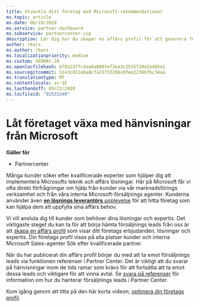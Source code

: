 ```yaml
---
title: Utveckla ditt företag med Microsoft-rekommendationer
ms.topic: article
ms.date: 06/19/2020
ms.service: partner-dashboard
ms.subservice: partnercenter-csp
description: Lär dig hur du skapar en affärs profil för att generera försäljnings leads med hjälp av funktionen för partner Center-referenser och sedan svara på dessa hänvisningar.
author: rbars
ms.author: rbars
ms.localizationpriority: medium
ms.custom: SEOMAY.20
ms.openlocfilehash: bf832377cdaa6a680fef3ea3c2535f20a3ad65e1
ms.sourcegitcommit: 51e3c912eba8cfa72733206c0fee22386fbc34aa
ms.translationtype: MT
ms.contentlocale: sv-SE
ms.lasthandoff: 09/22/2020
ms.locfileid: "92531540"
---
```

# <a name="grow-your-business-with-referrals-from-microsoft"></a>Låt företaget växa med hänvisningar från Microsoft

**Gäller för**

- Partnercenter

Många kunder söker efter kvalificerade experter som hjälper dig att implementera Microsofts teknik och affärs lösningar. Här på Microsoft får vi ofta direkt förfrågningar om hjälp från kunder via vår marknadsförings verksamhet och från våra interna Microsoft-försäljnings agenter. Kunderna använder även [ **en lösnings leverantörs** upplevelse](https://www.microsoft.com/solution-providers/search) för att hitta företag som kan hjälpa dem att uppfylla sina affärs behov. 

Vi vill ansluta dig till kunder som behöver dina lösningar och expertis. Det viktigaste steget du kan ta för att börja hämta försäljnings leads från oss är att [skapa en affärs profil](create-a-marketing-profile.md) som visar ditt företags erbjudanden, lösningar och expertis. Din företags profil visas på alla platser kunder och interna Microsoft Sales-agenter Sök efter kvalificerade partner. 

 När du har publicerat din affärs profil börjar du med att ta emot försäljnings leads via funktionen referenser i Partner Center. Det är viktigt att du svarar på hänvisningar inom de tids ramar som krävs för att fortsätta att ta emot dessa leads och viktigare för att vinna avtal. Se [svara på referenser](manage-leads.md) för information om hur du hanterar försäljnings leads i Partner Center.  


Kom igång genom att titta på den här korta videon, [optimera din företags profil](https://player.vimeo.com/video/252788046).
